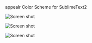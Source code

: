 appealr Color Scheme for SublimeText2


![Screen shot](http://f.cl.ly/items/2y1R1O0h021N3R3c0U0U/Screen%20Shot%202012-10-10%20at%209.33.08%20PM.png)

![Screen shot](http://f.cl.ly/items/2H3s1c1u1Y3u402i1p0o/Screen%20Shot%202012-10-10%20at%209.34.14%20PM.png)

![Screen shot](http://f.cl.ly/items/2Y2N1524333P1q1o3M0v/Screen%20Shot%202012-10-10%20at%209.37.48%20PM.png)